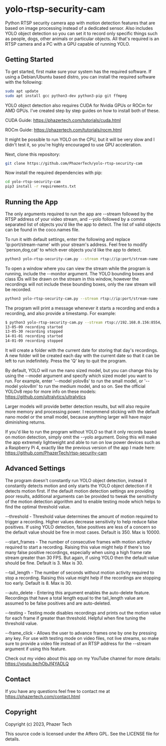 # yolo-rtsp-security-cam
Python RTSP security camera app with motion detection features that are based on image processing instead of a dedicated sensor. Also includes YOLO object detection so you can set it to record only specific things such as people, dogs, other animals or particular objects. All that's required is an RTSP camera and a PC with a GPU capable of running YOLO.

## Getting Started

To get started, first make sure your system has the required software. If using a Debian/Ubuntu based distro, you can install the required software with the following:

```bash
sudo apt update
sudo apt install gcc python3-dev python3-pip git ffmpeg
```

YOLO object detection also requires CUDA for Nvidia GPUs or ROCm for AMD GPUs. I've created step by step guides on how to install both of these.

CUDA Guide: https://phazertech.com/tutorials/cuda.html

ROCm Guide: https://phazertech.com/tutorials/rocm.html

It might be possible to run YOLO on the CPU, but it will be very slow and I didn't test it, so you're highly encouraged to use GPU acceleration.

Next, clone this repository:

```bash
git clone https://github.com/PhazerTech/yolo-rtsp-security-cam
```

Now install the required dependencies with pip:

```bash
cd yolo-rtsp-security-cam
pip3 install -r requirements.txt
```

## Running the App

The only arguments required to run the app are --stream followed by the RTSP address of your video stream, and --yolo followed by a comma separated list of objects you'd like the app to detect. The list of valid objects can be found in the coco.names file.

To run it with default settings, enter the following and replace 'ip:port/stream-name' with your stream's address.  Feel free to modify 'person,dog,cat' to which ever objects you'd like the app to detect.

```bash
python3 yolo-rtsp-security-cam.py --stream rtsp://ip:port/stream-name --yolo person,dog,cat
```

To open a window where you can view the stream while the program is running, include the --monitor argument. The YOLO bounding boxes and class IDs will be drawn on the stream in this window, however the recordings will not include these bounding boxes, only the raw stream will be recorded.

```bash
python3 yolo-rtsp-security-cam.py --stream rtsp://ip:port/stream-name --yolo person,dog,cat --monitor
```

The program will print a message whenever it starts a recording and ends a recording, and also provide a timestamp.
For example:

```bash
$ python3 yolo-rtsp-security-cam.py --stream rtsp://192.168.0.156:8554/frontdoor --yolo person,dog,cat
13-05-09 recording started
13-05-30 recording stopped
14-01-01 recording started
14-01-09 recording stopped
```

It will create a folder with the current date for storing that day's recordings. A new folder will be created each day with the current date so that it can be left to run indefinitely. Press the 'Q' key to quit the program.

By default, YOLO will run the nano sized model, but you can change this by using the --model argument and specify which sized model you want to run. For example, enter '--model yolov8s' to run the small model, or '--model yolov8m' to run the medium model, and so on. See the official YOLOv8 repo for more info on these models: https://github.com/ultralytics/ultralytics

Larger models will provide better detection results, but will also require more memory and processing power. I recommend sticking with the default nano model or the small model, because anything larger will have major diminishing returns.

If you'd like to run the program without YOLO so that it only records based on motion detection, simply omit the --yolo argument. Doing this will make the app extremely lightweight and able to run on low power devices such as a Raspberry Pi 4, exactly like the previous version of the app I made here: https://github.com/PhazerTech/rtsp-security-cam

## Advanced Settings

The program doesn't constantly run YOLO object detection, instead it constantly detects motion and only starts the YOLO object detection if it detects motion first. If the default motion detection settings are providing poor results, additional arguments can be provided to tweak the sensitivity of the motion detection algorithm and to enable testing mode which helps to find the optimal threshold value.

--threshold - Threshold value determines the amount of motion required to trigger a recording. Higher values decrease sensitivity to help reduce false positives. If using YOLO detection, false positives are less of a concern so the default value should be fine in most cases. Default is 350. Max is 10000.

--start_frames - The number of consecutive frames with motion activity required to start a recording. Raising this value might help if there's too many false positive recordings, especially when using a high frame rate stream greater than 30 FPS. But again, if using YOLO then the default value should be fine. Default is 3. Max is 30.

--tail_length - The number of seconds without motion activity required to stop a recording. Raising this value might help if the recordings are stopping too early. Default is 8. Max is 30.

--auto_delete - Entering this argument enables the auto-delete feature. Recordings that have a total length equal to the tail_length value are assumed to be false positives and are auto-deleted.

--testing - Testing mode disables recordings and prints out the motion value for each frame if greater than threshold. Helpful when fine tuning the threshold value.

--frame_click - Allows the user to advance frames one by one by pressing any key. For use with testing mode on video files, not live streams, so make sure to provide a video file instead of an RTSP address for the --stream argument if using this feature.

Check out my video about this app on my YouTube channel for more details: https://youtu.be/hObJf4YADLQ

## Contact

If you have any questions feel free to contact me at https://phazertech.com/contact.html

## Copyright

Copyright (c) 2023, Phazer Tech

This source code is licensed under the Affero GPL. See the LICENSE file for details.
